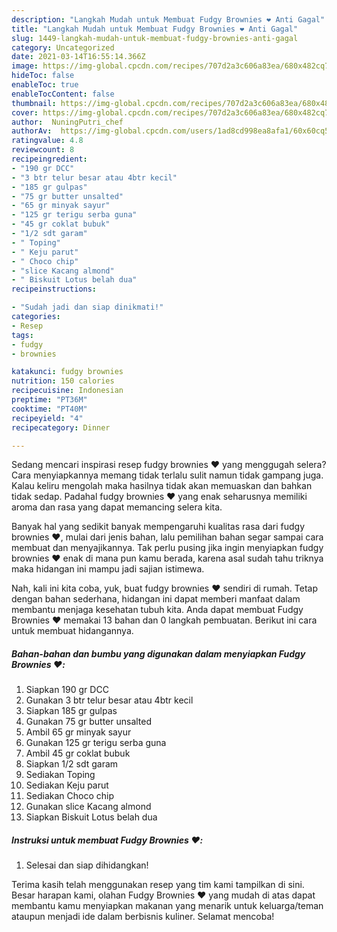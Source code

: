 ```yaml
---
description: "Langkah Mudah untuk Membuat Fudgy Brownies ❤️ Anti Gagal"
title: "Langkah Mudah untuk Membuat Fudgy Brownies ❤️ Anti Gagal"
slug: 1449-langkah-mudah-untuk-membuat-fudgy-brownies-anti-gagal
category: Uncategorized
date: 2021-03-14T16:55:14.366Z
image: https://img-global.cpcdn.com/recipes/707d2a3c606a83ea/680x482cq70/fudgy-brownies-foto-resep-utama.jpg
hideToc: false
enableToc: true
enableTocContent: false
thumbnail: https://img-global.cpcdn.com/recipes/707d2a3c606a83ea/680x482cq70/fudgy-brownies-foto-resep-utama.jpg
cover: https://img-global.cpcdn.com/recipes/707d2a3c606a83ea/680x482cq70/fudgy-brownies-foto-resep-utama.jpg
author:  NuningPutri_chef
authorAv:  https://img-global.cpcdn.com/users/1ad8cd998ea8afa1/60x60cq50/avatar.jpg
ratingvalue: 4.8
reviewcount: 8
recipeingredient:
- "190 gr DCC"
- "3 btr telur besar atau 4btr kecil"
- "185 gr gulpas"
- "75 gr butter unsalted"
- "65 gr minyak sayur"
- "125 gr terigu serba guna"
- "45 gr coklat bubuk"
- "1/2 sdt garam"
- " Toping"
- " Keju parut"
- " Choco chip"
- "slice Kacang almond"
- " Biskuit Lotus belah dua"
recipeinstructions:

- "Sudah jadi dan siap dinikmati!"
categories:
- Resep
tags:
- fudgy
- brownies

katakunci: fudgy brownies 
nutrition: 150 calories
recipecuisine: Indonesian
preptime: "PT36M"
cooktime: "PT40M"
recipeyield: "4"
recipecategory: Dinner

---
```



Sedang mencari inspirasi resep fudgy brownies ❤️ yang menggugah selera? Cara menyiapkannya memang tidak terlalu sulit namun tidak gampang juga. Kalau keliru mengolah maka hasilnya tidak akan memuaskan dan bahkan tidak sedap. Padahal fudgy brownies ❤️ yang enak seharusnya memiliki aroma dan rasa yang dapat memancing selera kita.




Banyak hal yang sedikit banyak mempengaruhi kualitas rasa dari fudgy brownies ❤️, mulai dari jenis bahan, lalu pemilihan bahan segar sampai cara membuat dan menyajikannya. Tak perlu pusing jika ingin menyiapkan fudgy brownies ❤️ enak di mana pun kamu berada, karena asal sudah tahu triknya maka hidangan ini mampu jadi sajian istimewa.


Nah, kali ini kita coba, yuk, buat fudgy brownies ❤️ sendiri di rumah. Tetap dengan bahan sederhana, hidangan ini dapat memberi manfaat dalam membantu menjaga kesehatan tubuh kita. Anda dapat membuat Fudgy Brownies ❤️ memakai 13 bahan dan 0 langkah pembuatan. Berikut ini cara untuk membuat hidangannya.

<!--inarticleads1-->

##### Bahan-bahan dan bumbu yang digunakan dalam menyiapkan Fudgy Brownies ❤️:

1. Siapkan 190 gr DCC
1. Gunakan 3 btr telur besar atau 4btr kecil
1. Siapkan 185 gr gulpas
1. Gunakan 75 gr butter unsalted
1. Ambil 65 gr minyak sayur
1. Gunakan 125 gr terigu serba guna
1. Ambil 45 gr coklat bubuk
1. Siapkan 1/2 sdt garam
1. Sediakan  Toping
1. Sediakan  Keju parut
1. Sediakan  Choco chip
1. Gunakan slice Kacang almond
1. Siapkan  Biskuit Lotus belah dua




<!--inarticleads2-->

##### Instruksi untuk membuat Fudgy Brownies ❤️:


1. Selesai dan siap dihidangkan!



Terima kasih telah menggunakan resep yang tim kami tampilkan di sini. Besar harapan kami, olahan Fudgy Brownies ❤️ yang mudah di atas dapat membantu kamu menyiapkan makanan yang menarik untuk keluarga/teman ataupun menjadi ide dalam berbisnis kuliner. Selamat mencoba!
